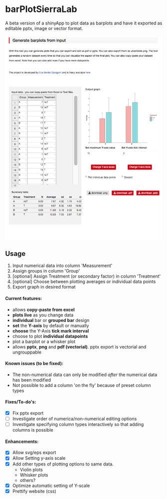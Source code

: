 # barPlotSierraLab

A beta version of a shinyApp to plot data as barplots and have it exported as editable pptx, image or vector format.

![](barplot.png)

## Usage

1. Input numerical data into column 'Measurement'
2. Assign groups in column 'Group'
3. [optional] Assign Treatment (or secondary factor) in column 'Treatment'
4. [optional] Choose between plotting averages or individual data points
5. Export graph in desired format

#### Current features: 

- allows **copy-paste from excel**
- **plots live** as you change data
- **individual** bar or **grouped bar** design
- **set** the **Y-axis** by default or manually
- **choose** the Y-Axis **tick mark interval**
- choose to plot **individual datapoints**
- plot a barplot or a whisker plot
- allows **pptx**, **png** and **pdf (vectorial)**. pptx export is vectorial and ungrouppable

#### Known issues (to be fixed):

- The non-numerical data can only be modified *after* the numerical data has been modified
- Not possible to add a column 'on the fly' because of preset column types

#### Fixes/To-do's:

- [x] Fix pptx export 
- [ ] Investigate order of numerica/non-numerical editing options
- [ ] Investigate specifying column types interactively so that adding columns is possible

#### Enhancements:

- [x] Allow svg/eps export
- [x] Allow Setting y-axis scale
- [x] Add other types of plotting options to same data. 
    - Violin plots
    - Whisker plots
    - others?
- [x] Optimize automatic setting of Y-scale
- [x] Prettify website (css)